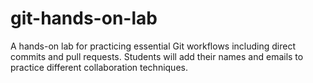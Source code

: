 # git-hands-on-lab
A hands-on lab for practicing essential Git workflows including direct commits and pull requests. Students will add their names and emails to practice different collaboration techniques.
